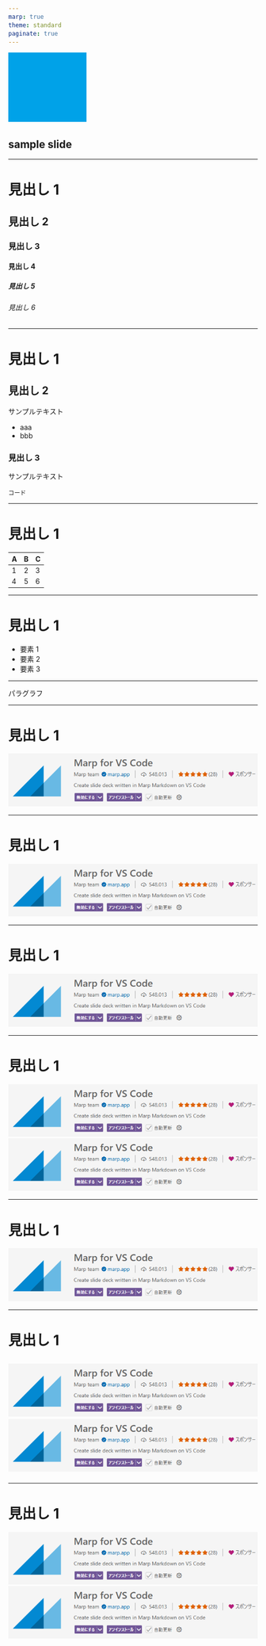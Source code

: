 ```yaml
---
marp: true
theme: standard
paginate: true
---
```


![bg](./assets/bg.png)

## sample slide

---

<!-- header:  -->

# 見出し 1

## 見出し 2

### 見出し 3

#### 見出し 4

##### 見出し 5

###### 見出し 6

---

<!--
class: heading
-->

# 見出し 1

## 見出し 2

サンプルテキスト

- aaa
- bbb

### 見出し 3

サンプルテキスト

```
コード
```

---

# 見出し 1

| A   | B   | C   |
| --- | --- | --- |
| 1   | 2   | 3   |
| 4   | 5   | 6   |

---

# 見出し 1

<!--
class: lists
-->

- 要素 1
- 要素 2
- 要素 3

---

<!--
class: paragraph
-->

パラグラフ

---

# 見出し 1

<!-- bgで画像を背景に設定し、fitで画像のサイズを自動調整 -->

![bg fit](./assets/sample.png)

---

# 見出し 1

<!-- rightで右寄せ -->

![bg right](./assets/sample.png)

---

# 見出し 1

<!-- leftで左寄せ -->

![bg left](./assets/sample.png)

---

# 見出し 1

<!-- 画像を縦に並べる -->

![bg fit vertical right](./assets/sample.png)
![bg fit vertical right](./assets/sample.png)

---

# 見出し 1

<!-- 画像のサイズを%で指定。透明度も設定 -->

![bg 40% opacity:.3](./assets/sample.png)

---

# 見出し 1

<!-- 画像を横に2枚並べたい時 -->

## ![bg fit horizontal ](./assets/sample.png) ![bg fit horizontal ](./assets/sample.png)

---

# 見出し 1

<!-- 画像を横に2枚並べたい時 -->

![](./assets/sample.png) ![](./assets/sample.png)
